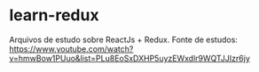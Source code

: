 # learn-redux
Arquivos de estudo sobre ReactJs + Redux.
Fonte de estudos: https://www.youtube.com/watch?v=hmwBow1PUuo&list=PLu8EoSxDXHP5uyzEWxdlr9WQTJJIzr6jy
